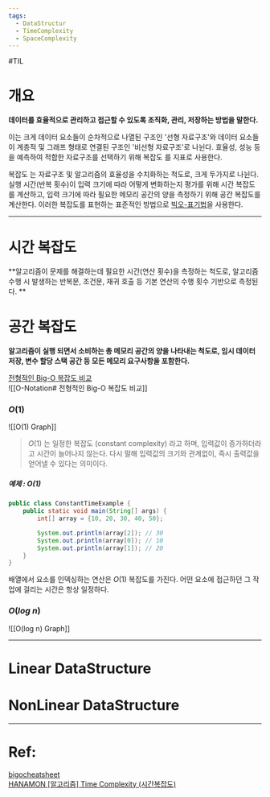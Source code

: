 ```yaml
---
tags:  
  - DataStructur
  - TimeComplexity
  - SpaceComplexity
---
```

#TIL 

# 개요
**데이터를 효율적으로 관리하고 접근할 수 있도록 조직화, 관리, 저장하는 방법을 말한다.**   

이는 크게 데이터 요소들이 순차적으로 나열된 구조인 '선형 자료구조'와 데이터 요소들이 계층적 및 그래프 형태로 연결된 구조인 '비선형 자료구조'로 나뉜다. 효율성, 성능 등을 예측하여 적합한 자료구조를 선택하기 위해 복잡도 를 지표로 사용한다.

복잡도 는 자료구조 및 알고리즘의 효율성을 수치화하는 척도로, 크게 두가지로 나뉜다.  
실행 시간(반복 횟수)이 입력 크기에 따라 어떻게 변화하는지 평가를 위해 시간 복잡도를 계산하고, 입력 크기에 따라 필요한 메모리 공간의 양을 측정하기 위해 공간 복잡도를 계산한다. 이러한 복잡도를 표현하는 표준적인 방법으로 [빅오-표기법](O-Notation.md)을 사용한다.
***
# 시간 복잡도
**알고리즘이 문제를 해결하는데 필요한 시간(연산 횟수)을 측정하는 척도로, 알고리즘 수행 시 발생하는 반복문, 조건문, 재귀 호출 등 기본 연산의 수행 횟수 기반으로 측정된다. **
# 공간 복잡도
**알고리즘이 실행 되면서 소비하는 총 메모리 공간의 양을 나타내는 척도로, 임시 데이터 저장, 변수 할당 스택 공간 등 모든 메모리 요구사항을 포함한다.**

[전형적인 Big-O 복잡도 비교](O-Notation.md#전형적인-big-o-복잡도-비교)  
![[O-Notation# 전형적인 Big-O 복잡도 비교]]
### $O(1)$
![[O(1) Graph]]

> $O(1)$ 는 일정한 복잡도 (constant complexity) 라고 하며, 입력값이 증가하더라고 시간이 늘어나지 않는다.
> 다시 말해 입력값의 크기와 관계없이, 즉시 출력값을 얻어낼 수 있다는 의미이다.
##### 예제 : $O(1)$
```java
public class ConstantTimeExample {
	public static void main(String[] args) {
		int[] array = {10, 20, 30, 40, 50};

		System.out.println(array[2]); // 30
		System.out.println(array[0]); // 10
		System.out.println(array[1]); // 20
	}
}
```
배열에서 요소를 인덱싱하는 연산은 $O(1)$ 복잡도를 가진다. 어떤 요소에 접근하던 그 작업에 걸리는 시간은 항상 일정하다.
### $O(log\ n)$
![[O(log n) Graph]]


***
# Linear DataStructure
# NonLinear DataStructure
***
# Ref:  
[bigocheatsheet](https://www.bigocheatsheet.com/)   
[HANAMON [알고리즘] Time Complexity (시간복잡도)](https://hanamon.kr/%EC%95%8C%EA%B3%A0%EB%A6%AC%EC%A6%98-time-complexity-%EC%8B%9C%EA%B0%84-%EB%B3%B5%EC%9E%A1%EB%8F%84/)